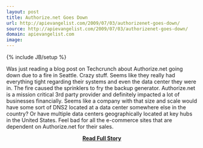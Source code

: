 ```yaml
---
layout: post
title: Authorize.net Goes Down
url: http://apievangelist.com/2009/07/03/authorizenet-goes-down/
source: http://apievangelist.com/2009/07/03/authorizenet-goes-down/
domain: apievangelist.com
image: 
---
```

{% include JB/setup %}<p>Was just reading a blog post on Techcrunch about Authorize.net going down due to a fire in Seattle. Crazy stuff.
Seems like they really had everything tight regarding their systems and even the data center they were in. The fire caused the sprinklers to fry the backup generator.
Authorize.net is a mission critical 3rd party provider and definitely impacted a lot of businesses financially.
Seems like a company with that size and scale would have some sort of DNS2 located at a data center somewhere else in the country? Or have multiple data centers geographically located at key hubs in the United States.
Feel bad for all the e-commerce sites that are dependent on Authorize.net for their sales.
</p>
<center><p><a href="http://apievangelist.com/2009/07/03/authorizenet-goes-down/" style='padding:25px; font-sze:18px; font-weight: bold;'>Read Full Story</a></p></center>
